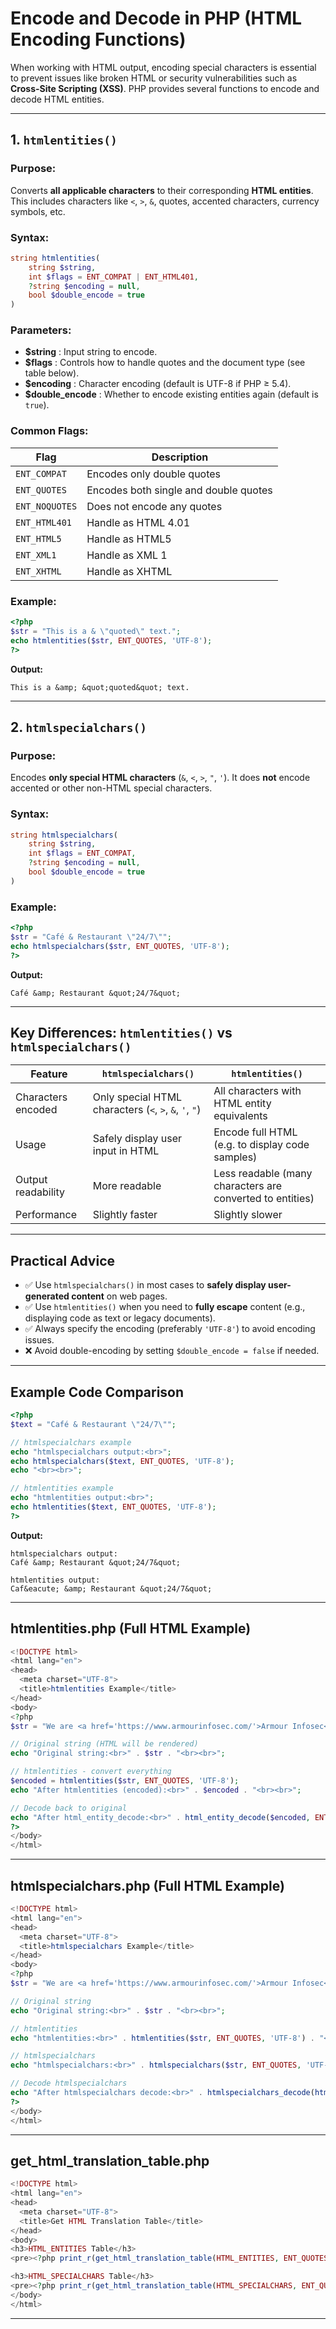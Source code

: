 
# Encode and Decode in PHP (HTML Encoding Functions)

When working with HTML output, encoding special characters is essential to prevent issues like broken HTML or security vulnerabilities such as **Cross-Site Scripting (XSS)**. PHP provides several functions to encode and decode HTML entities.

---

## 1. `htmlentities()`

### Purpose:

Converts **all applicable characters** to their corresponding **HTML entities**. This includes characters like `<`, `>`, `&`, quotes, accented characters, currency symbols, etc.

### Syntax:

```php
string htmlentities(
    string $string,
    int $flags = ENT_COMPAT | ENT_HTML401,
    ?string $encoding = null,
    bool $double_encode = true
)
```

### Parameters:

* **\$string** : Input string to encode.
* **\$flags** : Controls how to handle quotes and the document type (see table below).
* **\$encoding** : Character encoding (default is UTF-8 if PHP ≥ 5.4).
* **\$double\_encode** : Whether to encode existing entities again (default is `true`).

### Common Flags:

| Flag           | Description                           |
| -------------- | ------------------------------------- |
| `ENT_COMPAT`   | Encodes only double quotes            |
| `ENT_QUOTES`   | Encodes both single and double quotes |
| `ENT_NOQUOTES` | Does not encode any quotes            |
| `ENT_HTML401`  | Handle as HTML 4.01                   |
| `ENT_HTML5`    | Handle as HTML5                       |
| `ENT_XML1`     | Handle as XML 1                       |
| `ENT_XHTML`    | Handle as XHTML                       |

### Example:

```php
<?php
$str = "This is a & \"quoted\" text.";
echo htmlentities($str, ENT_QUOTES, 'UTF-8');
?>
```

**Output:**

```
This is a &amp; &quot;quoted&quot; text.
```

---

## 2. `htmlspecialchars()`

### Purpose:

Encodes **only special HTML characters** (`&`, `<`, `>`, `"`, `'`). It does **not** encode accented or other non-HTML special characters.

### Syntax:

```php
string htmlspecialchars(
    string $string,
    int $flags = ENT_COMPAT,
    ?string $encoding = null,
    bool $double_encode = true
)
```

### Example:

```php
<?php
$str = "Café & Restaurant \"24/7\"";
echo htmlspecialchars($str, ENT_QUOTES, 'UTF-8');
?>
```

**Output:**

```
Café &amp; Restaurant &quot;24/7&quot;
```

---

## Key Differences: `htmlentities()` vs `htmlspecialchars()`

| Feature            | `htmlspecialchars()`                                   | `htmlentities()`                                          |
| ------------------ | ------------------------------------------------------ | --------------------------------------------------------- |
| Characters encoded | Only special HTML characters (`<`, `>`, `&`, `'`, `"`) | All characters with HTML entity equivalents               |
| Usage              | Safely display user input in HTML                      | Encode full HTML (e.g. to display code samples)           |
| Output readability | More readable                                          | Less readable (many characters are converted to entities) |
| Performance        | Slightly faster                                        | Slightly slower                                           |

---

## Practical Advice

* ✅ Use `htmlspecialchars()` in most cases to **safely display user-generated content** on web pages.
* ✅ Use `htmlentities()` when you need to **fully escape** content (e.g., displaying code as text or legacy documents).
* ✅ Always specify the encoding (preferably `'UTF-8'`) to avoid encoding issues.
* ❌ Avoid double-encoding by setting `$double_encode = false` if needed.

---

## Example Code Comparison

```php
<?php
$text = "Café & Restaurant \"24/7\"";

// htmlspecialchars example
echo "htmlspecialchars output:<br>";
echo htmlspecialchars($text, ENT_QUOTES, 'UTF-8');
echo "<br><br>";

// htmlentities example
echo "htmlentities output:<br>";
echo htmlentities($text, ENT_QUOTES, 'UTF-8');
?>
```

**Output:**

```
htmlspecialchars output:
Café &amp; Restaurant &quot;24/7&quot;

htmlentities output:
Caf&eacute; &amp; Restaurant &quot;24/7&quot;
```

---

## htmlentities.php (Full HTML Example)

```php
<!DOCTYPE html>
<html lang="en">
<head>
  <meta charset="UTF-8">
  <title>htmlentities Example</title>
</head>
<body>
<?php
$str = "We are <a href='https://www.armourinfosec.com/'>Armour Infosec</a>. A knowledge-based and technical security solutions provider, offering <b>Ethical Hacking & Cyber Security</b> courses.";

// Original string (HTML will be rendered)
echo "Original string:<br>" . $str . "<br><br>";

// htmlentities - convert everything
$encoded = htmlentities($str, ENT_QUOTES, 'UTF-8');
echo "After htmlentities (encoded):<br>" . $encoded . "<br><br>";

// Decode back to original
echo "After html_entity_decode:<br>" . html_entity_decode($encoded, ENT_QUOTES, 'UTF-8');
?>
</body>
</html>
```

---

## htmlspecialchars.php (Full HTML Example)

```php
<!DOCTYPE html>
<html lang="en">
<head>
  <meta charset="UTF-8">
  <title>htmlspecialchars Example</title>
</head>
<body>
<?php
$str = "We are <a href='https://www.armourinfosec.com/'>Armour Infosec</a>. A knowledge-based and technical security solutions provider.";

// Original string
echo "Original string:<br>" . $str . "<br><br>";

// htmlentities
echo "htmlentities:<br>" . htmlentities($str, ENT_QUOTES, 'UTF-8') . "<br><br>";

// htmlspecialchars
echo "htmlspecialchars:<br>" . htmlspecialchars($str, ENT_QUOTES, 'UTF-8') . "<br><br>";

// Decode htmlspecialchars
echo "After htmlspecialchars decode:<br>" . htmlspecialchars_decode(htmlspecialchars($str, ENT_QUOTES, 'UTF-8'));
?>
</body>
</html>
```

---

## get\_html\_translation\_table.php

```php
<!DOCTYPE html>
<html lang="en">
<head>
  <meta charset="UTF-8">
  <title>Get HTML Translation Table</title>
</head>
<body>
<h3>HTML_ENTITIES Table</h3>
<pre><?php print_r(get_html_translation_table(HTML_ENTITIES, ENT_QUOTES | ENT_HTML401)); ?></pre>

<h3>HTML_SPECIALCHARS Table</h3>
<pre><?php print_r(get_html_translation_table(HTML_SPECIALCHARS, ENT_QUOTES | ENT_HTML401)); ?></pre>
</body>
</html>
```

---

